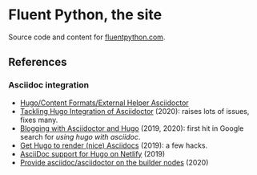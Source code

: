 # Fluent Python, the site

Source code and content for [fluentpython.com](fluentpython.com).


## References


### Asciidoc integration

* [Hugo/Content Formats/External Helper Asciidoctor](https://gohugo.io/content-management/formats/#external-helper-asciidoctor)
* [Tackling Hugo Integration of Asciidoctor](https://blog.arkey.fr/2020/04/23/tackling-hugo-integration-of-asciidoctor/) (2020): raises lots of issues, fixes many.
* [Blogging with Asciidoctor and Hugo](https://foo-dogsquared.github.io/blog/posts/blogging-with-asciidoctor-and-hugo/) (2019, 2020): first hit in Google search for _using hugo with asciidoc_.
* [Get Hugo to render (nice) Asciidocs](https://blog.anoff.io/2019-02-17-hugo-render-asciidoc/) (2019): a few hacks.
* [AsciiDoc support for Hugo on Netlify](https://patrickpeeters.com/2019/09/asciidoc-support-for-hugo-on-netlify/) (2019)
* [Provide asciidoc/asciidoctor on the builder nodes](https://answers.netlify.com/t/provide-asciidoc-asciidoctor-on-the-builder-nodes/12133) (2020)
